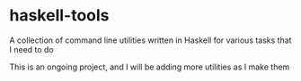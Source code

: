 # haskell-tools
A collection of command line utilities written in Haskell for various tasks that I need to do

This is an ongoing project, and I will be adding more utilities as I make them
